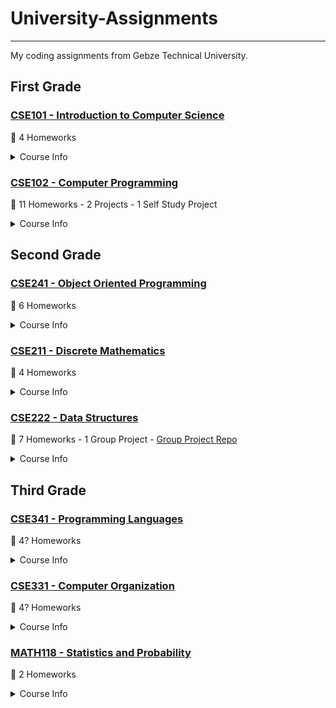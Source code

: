 # University-Assignments

------------------------

My coding assignments from Gebze Technical University. 

## First Grade

### [CSE101 - Introduction to Computer Science](https://github.com/muhammedogz/University-Assignments/tree/main/CSE101%20-%20Introduction%20to%20Computer%20Science)

🏁 4 Homeworks

<details>
  <summary>Course Info</summary>
  
- Teaches fundamental of Computer Science
- Introduces fields of Computer Science
- Introduces to programing with C and Arduino

</details>

### [CSE102 - Computer Programming](https://github.com/muhammedogz/University-Assignments/tree/main/CSE102%20-%20Computer%20Programming)

🏁 11 Homeworks - 2 Projects - 1 Self Study Project

<details>
  <summary>Course Info</summary>
  
- Teaches Intermediate C Programing
  - Functions
  - Arrays - Linked List - Data Structures
  - Parameters/Arguments
  - Pointers

</details>

## Second Grade

### [CSE241 - Object Oriented Programming](https://github.com/muhammedogz/University-Assignments/tree/main/CSE241%20-%20Object%20Oriented%20Programming)

🏁 6 Homeworks

<details>
  <summary>Course Info</summary>
  
- Teaches Advance OOP Principles with C++ and Java
  - Inheritance
  - Polymorphism
  - Abstraction
  - Encapsulation

</details>

### [CSE211 - Discrete Mathematics](https://github.com/muhammedogz/GTU-University-Assignments/tree/main/CSE211%20-%20Discrete%20Mathematics)

🏁 4 Homeworks

<details>
  <summary>Course Info</summary>
  
- Teaches Discrete Mathematics in Computer Science
- Provides an essential foundation for virtually area of computer science

</details>

### [CSE222 - Data Structures](https://github.com/muhammedogz/University-Assignments/tree/main/CSE222%20-%20Data%20Structures)

🏁 7 Homeworks - 1 Group Project - [Group Project Repo](https://github.com/CSE222-Project-Group-1/Human-Resources-Company)

<details>
  <summary>Course Info</summary>
  
- Teaches Advance Data Structure
  - Lists
  - Trees
  - Graphs

</details>

## Third Grade

### [CSE341 - Programming Languages](https://github.com/muhammedogz/GTU-University-Assignments/tree/main/CSE341%20-%20Programming%20Languages)

🏁 4? Homeworks

<details>
  <summary>Course Info</summary>

- Teach Compiler Design and Compiler Construction
  - Lexical Analysis
  - Syntax Analysis
  - Flex/Lex
  - Lisp
  - Prolog

</details>

### [CSE331 - Computer Organization](https://github.com/muhammedogz/GTU-University-Assignments/tree/main/CSE331%20-%20Computer%20Organization)

🏁 4? Homeworks

<details>
  <summary>Course Info</summary>

- Teach Computer Architecture and Hardware Design.
  - CPU Analysis
  - Assembly (MIPS)
  - Verilog
  
</details>

### [MATH118 - Statistics and Probability](https://github.com/muhammedogz/University-Assignments/tree/main/MATH118%20-%20Statistics%20and%20Probability/)

🏁 2 Homeworks

<details>
  <summary>Course Info</summary>

- Teaches Statistics and Probability with real world examples
  - I Used python and C++ for homeworks.

</details>

